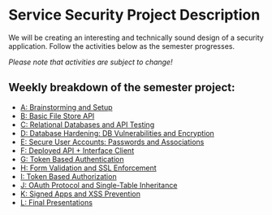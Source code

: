 # Service Security Project Description

We will be creating an interesting and technically sound design of a security application.
Follow the activities below as the semester progresses.

*Please note that activities are subject to change!*

## Weekly breakdown of the semester project:
- [A: Brainstorming and Setup](descriptions/005_brainstorm_setup.md)
- [B: Basic File Store API](descriptions/010_filestore_api.md)
- [C: Relational Databases and API Testing](descriptions/020_db_testing.md)
- [D: Database Hardening: DB Vulnerabilities and Encryption](descriptions/030_db_hardening.md)
- [E: Secure User Accounts: Passwords and Associations](descriptions/040_secure_accounts.md)
- [F: Deployed API + Interface Client](descriptions/050_interface_client.md)
- [G: Token Based Authentication](descriptions/060_token_authentication.md)
- [H: Form Validation and SSL Enforcement](descriptions/070_validation_ssl.md)
- [I: Token Based Authorization](descriptions/080_token_authorization.md)
- [J: OAuth Protocol and Single-Table Inheritance](descriptions/090_oauth_protocol.md)
- [K: Signed Apps and XSS Prevention](descriptions/100_distributed_security.md)
- [L: Final Presentations](descriptions/110_final_presentation.md)
